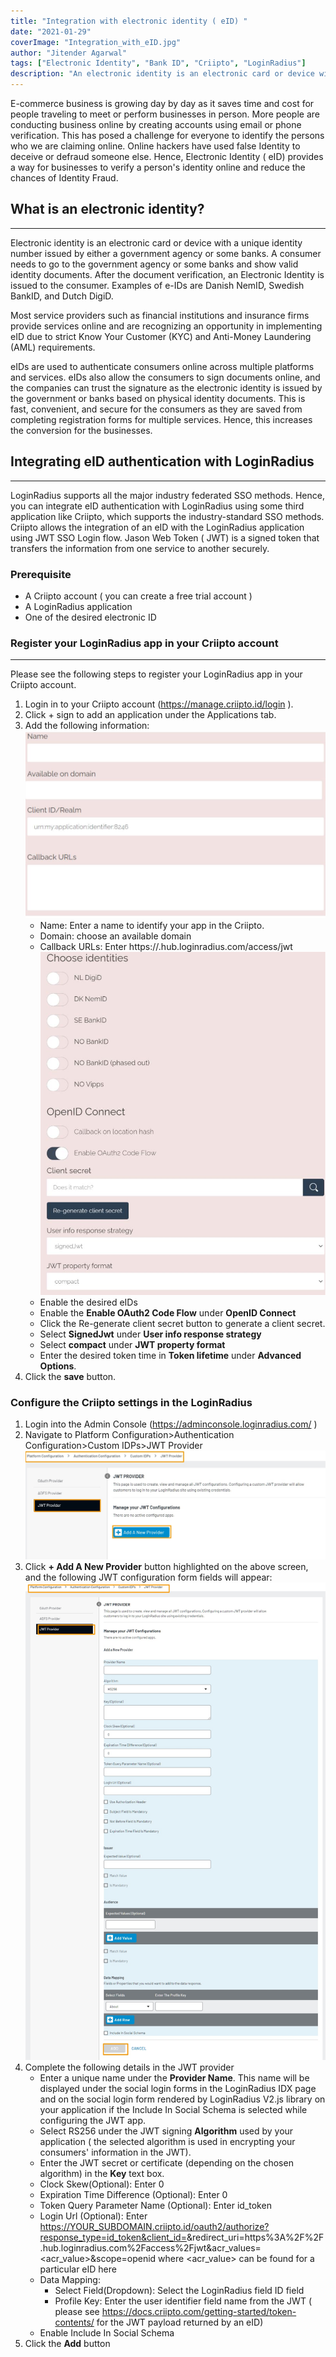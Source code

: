 ```yaml
---
title: "Integration with electronic identity ( eID) "
date: "2021-01-29"
coverImage: "Integration_with_eID.jpg"
author: "Jitender Agarwal"
tags: ["Electronic Identity", "Bank ID", "Criipto", "LoginRadius"]
description: "An electronic identity is an electronic card or device with a unique identity number issued by either a government agency or some banks.LoginRadius supports all the major industry federated SSO methods. Hence, you can integrate eID authentication with LoginRadius using some third application like Criipto, which supports the industry-standard SSO methods."
--- 
```


E-commerce business is growing day by day as it saves time and cost for people traveling to meet or perform businesses in person. More people are conducting business online by creating accounts using email or phone verification. This has posed a challenge for everyone to identify the persons who we are claiming online. Online hackers have used false Identity to deceive or defraud someone else. Hence, Electronic Identity ( eID) provides a way for businesses to verify a person's identity online and reduce the chances of Identity Fraud.

## What is an electronic identity?
---
Electronic identity is an electronic card or device with a unique identity number issued by either a government agency or some banks. A consumer needs to go to the government agency or some banks and show valid identity documents. After the document verification, an Electronic Identity is issued to the consumer. Examples of e-IDs are Danish NemID, Swedish BankID, and Dutch DigiD.
 
Most service providers such as financial institutions and insurance firms provide services online and are recognizing an opportunity in implementing eID due to strict Know Your Customer (KYC) and Anti-Money Laundering (AML) requirements.
 
eIDs are used to authenticate consumers online across multiple platforms and services. eIDs also allow the consumers to sign documents online, and the companies can trust the signature as the electronic identity is issued by the government or banks based on physical identity documents. This is fast, convenient, and secure for the consumers as they are saved from completing registration forms for multiple services. Hence, this increases the conversion for the businesses. 
 
## Integrating eID authentication with LoginRadius
---
LoginRadius supports all the major industry federated SSO methods. Hence, you can integrate eID authentication with LoginRadius using some third application like Criipto, which supports the industry-standard SSO methods. Criipto allows the integration of an eID with the LoginRadius application using JWT SSO Login flow.  Jason Web Token ( JWT) is a signed token that transfers the information from one service to another securely. 
 
### Prerequisite

- A Criipto account ( you can create a free trial account )
- A LoginRadius application 
- One of the desired electronic ID

### Register your LoginRadius app in your Criipto account
---
Please see the following steps to register your LoginRadius app in your Criipto account.


1.  Login in to your Criipto account (https://manage.criipto.id/login ).
2.  Click + sign to add an application under the Applications tab.
3.  Add the following information:
    ![criipto config](criipto-config1.jpg)
    - Name: Enter a name to identify your app in the Criipto.
    - Domain: choose an available domain
    - Callback URLs: Enter https://<LR appname>.hub.loginradius.com/access/jwt
    ![criipto config](criipto-config2.jpg)
    - Enable the desired eIDs
    - Enable the **Enable OAuth2 Code Flow** under **OpenID Connect**
    - Click the Re-generate client secret button to generate a client secret. 
    - Select **SignedJwt** under **User info response strategy** 
    - Select **compact** under **JWT property format**
    - Enter the desired token time in **Token lifetime** under **Advanced Options**.
4.  Click the **save** button.

### Configure the Criipto settings in the LoginRadius 

1. Login into the Admin Console (https://adminconsole.loginradius.com/ )
2.  Navigate to Platform Configuration>Authentication Configuration>Custom IDPs>JWT Provider
![JWT config](LR-JWT-Config1.jpg)
3. Click **+ Add A New Provider** button highlighted on the above screen, and the following JWT configuration form fields will appear:
![JWT config](LR-JWT-Config2.jpg)
4. Complete the following details in the JWT provider
    - Enter a unique name under the **Provider Name**. This name will be displayed under the social login forms in the LoginRadius IDX page and on the social login form rendered by LoginRadius V2.js library on your application if the Include In Social Schema is selected while configuring the JWT app.
    - Select RS256 under the JWT signing **Algorithm** used by your application ( the selected algorithm is used in encrypting your consumers' information in the JWT).
    - Enter the JWT secret or certificate (depending on the chosen algorithm) in the **Key** text box.
    - Clock Skew(Optional): Enter 0
    - Expiration Time Difference (Optional): Enter 0
    - Token Query Parameter Name (Optional): Enter id_token
    - Login Url (Optional): Enter https://YOUR_SUBDOMAIN.criipto.id/oauth2/authorize?response_type=id_token&client_id=<Criipto client_id>&redirect_uri=https%3A%2F%2F<LR App name>.hub.loginradius.com%2Faccess%2Fjwt&acr_values=<acr_value>&scope=openid where <acr_value> can be found for a particular eID here
    - Data Mapping:
       - Select Field(Dropdown): Select the LoginRadius field ID field
       - Profile Key: Enter the user identifier field name from the JWT ( please see https://docs.criipto.com/getting-started/token-contents/ for the JWT payload returned by an eID)
    - Enable Include In Social Schema
5. Click the **Add** button 
 
 
 
 


